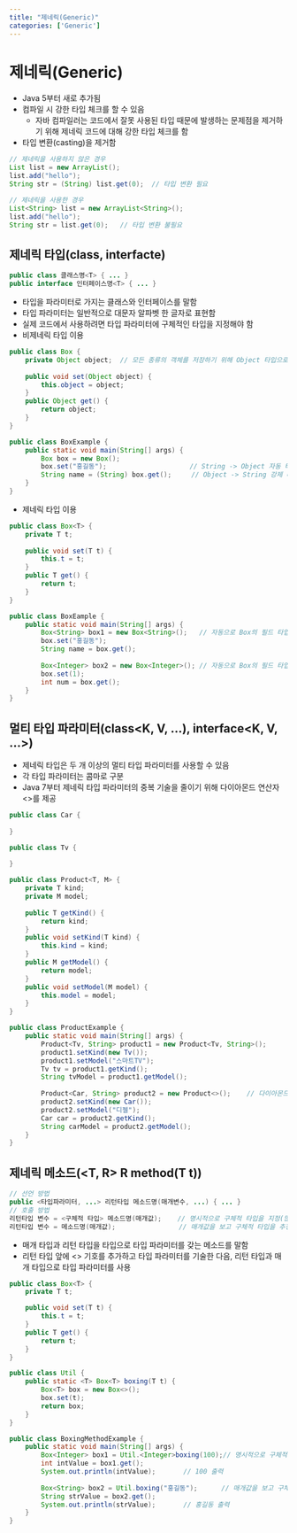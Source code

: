 ```yaml
---
title: "제네릭(Generic)"
categories: ['Generic']
---
```


# 제네릭(Generic)

- Java 5부터 새로 추가됨
- 컴파일 시 강한 타입 체크를 할 수 있음
  - 자바 컴파일러는 코드에서 잘못 사용된 타입 때문에 발생하는 문제점을 제거하기 위해 제네릭 코드에 대해 강한 타입 체크를 함
- 타입 변환(casting)을 제거함

````java
// 제네릭을 사용하지 않은 경우
List list = new ArrayList();
list.add("hello");
String str = (String) list.get(0);	// 타입 변환 필요

// 제네릭을 사용한 경우
List<String> list = new ArrayList<String>();
list.add("hello");
String str = list.get(0);	// 타입 변환 불필요
````





## 제네릭 타입(class<T>, interfacte<T>)

````java
public class 클래스명<T> { ... }
public interface 인터페이스명<T> { ... }
````

- 타입을 파라미터로 가지는 클래스와 인터페이스를 말함
- 타입 파라미터는 일반적으로 대문자 알파벳 한 글자로 표현함
- 실제 코드에서 사용하려면 타입 파라미터에 구체적인 타입을 지정해야 함
- 비제네릭 타입 이용

````java
public class Box {
	private Object object;	// 모든 종류의 객체를 저장하기 위해 Object 타입으로 선언
    
	public void set(Object object) {
		this.object = object;
	}	
	public Object get() {
		return object;
	}
}
````

````java
public class BoxExample {
	public static void main(String[] args) {
		Box box = new Box();
		box.set("홍길동");						// String -> Object 자동 타입 변환
		String name = (String) box.get();	  // Object -> String 강제 타입 변환
	}
}
````

- 제네릭 타입 이용

````java
public class Box<T> {
    private T t;
    
    public void set(T t) {
        this.t = t;
    }
    public T get() {
        return t;
    }
}
````

````java
public class BoxEample {
    public static void main(String[] args) {
        Box<String> box1 = new Box<String>();	// 자동으로 Box의 필드 타입이 String으로 변경되어 재구성됨
        box.set("홍길동");
        String name = box.get();
        
        Box<Integer> box2 = new Box<Integer>();	// 자동으로 Box의 필드 타입이 Integer로 변경되어 재구성됨
        box.set(1);
        int num = box.get();
    }
}
````





## 멀티 타입 파라미터(class<K, V, ...), interface<K, V, ...>)

- 제네릭 타입은 두 개 이상의 멀티 타입 파라미터를 사용할 수 있음
- 각 타입 파라미터는 콤마로 구분
- Java 7부터 제네릭 타입 파라미터의 중복 기술을 줄이기 위해 다이아몬드 연산자 <>를 제공

````java
public class Car {
    
}
````

````java
public class Tv {
    
}
````

````java
public class Product<T, M> {
	private T kind;
	private M model;
	
	public T getKind() {
		return kind;
	}
	public void setKind(T kind) {
		this.kind = kind;
	}
	public M getModel() {
		return model;
	}
	public void setModel(M model) {
		this.model = model;
	}
}
````

````java
public class ProductExample {
	public static void main(String[] args) {
		Product<Tv, String> product1 = new Product<Tv, String>();
		product1.setKind(new Tv());
		product1.setModel("스마트TV");
		Tv tv = product1.getKind();
		String tvModel = product1.getModel();
		
		Product<Car, String> product2 = new Product<>();	// 다이아몬드 연산자<> 사용
		product2.setKind(new Car());
		product2.setModel("디젤");
		Car car = product2.getKind();
		String carModel = product2.getModel();
	}
}
````





## 제네릭 메소드(<T, R> R method(T t))

````java
// 선언 방법
public <타입파라미터, ...> 리턴타입 메소드명(매개변수, ...) { ... }
// 호출 방법
리턴타입 변수 = <구체적 타입> 메소드명(매개값);	 // 명시적으로 구체적 타입을 지정(많이 안 씀)
리턴타입 변수 = 메소드명(매개값);				// 매개값을 보고 구체적 타입을 추정
````

- 매개 타입과 리턴 타입을 타입으로 타입 파라미터를 갖는 메소드를 말함
- 리턴 타입 앞에 <> 기호를 추가하고 타입 파라미터를 기술한 다음, 리턴 타입과 매개 타입으로 타입 파라미터를 사용

````java
public class Box<T> {
	private T t;

	public void set(T t) {
		this.t = t;
	}
	public T get() {
		return t;
	}
}
````

````java
public class Util {
	public static <T> Box<T> boxing(T t) {
		Box<T> box = new Box<>();
		box.set(t);
		return box;
	}
}
````

````java
public class BoxingMethodExample {
	public static void main(String[] args) {
		Box<Integer> box1 = Util.<Integer>boxing(100);// 명시적으로 구체적 타입을 지정해서 제네릭 메소드 호출
		int intValue = box1.get();
		System.out.println(intValue);		// 100 출력
		
		Box<String> box2 = Util.boxing("홍길동");		// 매개값을 보고 구체적인 타입을 추정하도록 제네릭 메소드 호출
		String strValue = box2.get();
		System.out.println(strValue);		// 홍길동 출력
	}
}
````